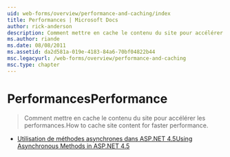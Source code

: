 ```yaml
---
uid: web-forms/overview/performance-and-caching/index
title: Performances | Microsoft Docs
author: rick-anderson
description: Comment mettre en cache le contenu du site pour accélérer les performances.
ms.author: riande
ms.date: 08/08/2011
ms.assetid: da2d581a-019e-4183-84a6-70bf04822b44
msc.legacyurl: /web-forms/overview/performance-and-caching
msc.type: chapter
---
```

<a name="performance"></a><span data-ttu-id="770a6-103">Performances</span><span class="sxs-lookup"><span data-stu-id="770a6-103">Performance</span></span>
====================
> <span data-ttu-id="770a6-104">Comment mettre en cache le contenu du site pour accélérer les performances.</span><span class="sxs-lookup"><span data-stu-id="770a6-104">How to cache site content for faster performance.</span></span>


- [<span data-ttu-id="770a6-105">Utilisation de méthodes asynchrones dans ASP.NET 4.5</span><span class="sxs-lookup"><span data-stu-id="770a6-105">Using Asynchronous Methods in ASP.NET 4.5</span></span>](using-asynchronous-methods-in-aspnet-45.md)
